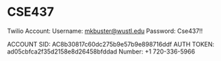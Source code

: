 # CSE437

Twilio Account:
  Username: mkbuster@wustl.edu
  Password: Cse437!!

ACCOUNT SID: AC8b30817c60dc275b9e57b9e898716ddf
AUTH TOKEN: ad05cbfca2f35d2158e8d26458bfddad
Number: +1 720-336-5966

